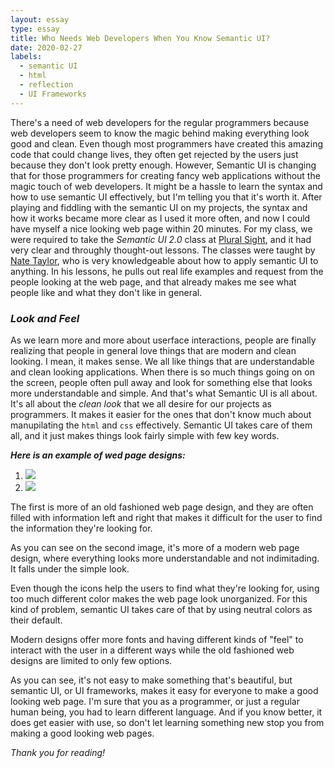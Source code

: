 ```yaml
---
layout: essay
type: essay
title: Who Needs Web Developers When You Know Semantic UI?
date: 2020-02-27
labels:
  - semantic UI
  - html
  - reflection
  - UI Frameworks
---
```


There's a need of web developers for the regular programmers because web developers seem to know the magic behind making everything look good and clean. Even though most programmers have created this amazing code that could change lives, they often get rejected by the users just because they don't look pretty enough. However, Semantic UI is changing that for those programmers for creating fancy web applications without the magic touch of web developers. It might be a hassle to learn the syntax and how to use semantic UI effectively, but I'm telling you that it's worth it. After playing and fiddling with the semantic UI on my projects, the syntax and how it works became more clear as I used it more often, and now I could have myself a nice looking web page within 20 minutes. For my class, we were required to take the _Semantic UI 2.0_ class at [Plural Sight](https://www.pluralsight.com/), and it had very clear and throughly thought-out lessons. The classes were taught by [Nate Taylor](https://www.pluralsight.com/authors/nate-taylor), who is very knowledgeable about how to apply semantic UI to anything. In his lessons, he pulls out real life examples and request from the people looking at the web page, and that already makes me see what people like and what they don't like in general. 

### *Look and Feel*

As we learn more and more about userface interactions, people are finally realizing that people in general love things that are modern and clean looking. I mean, it makes sense. We all like things that are understandable and clean looking applications. When there is so much things going on on the screen, people often pull away and look for something else that looks more understandable and simple. And that's what Semantic UI is all about. It's all about the _clean look_ that we all desire for our projects as programmers. It makes it easier for the ones that don't know much about manupilating the `html` and `css` effectively. Semantic UI takes care of them all, and it just makes things look fairly simple with few key words. 

_**Here is an example of wed page designs:**_

1. <img class="ui small rounded image" src="https://miro.medium.com/max/1118/1*AauvYRhYA6GHTdkC4VbWgA.png">
1. <img class="ui small rounded image" src="https://wpamelia.com/wp-content/uploads/2019/07/colour.jpg">


<i class="angle double right icon"></i> The first is more of an old fashioned web page design, and they are often filled with information left and right that makes it difficult for the user to find the information they're looking for.

<i class="angle double right icon"></i> As you can see on the second image, it's more of a modern web page design, where everything looks more understandable and not indimitading. It falls under the simple look. 

<i class="angle double right icon"></i> Even though the icons help the users to find what they're looking for, using too much different color makes the web page look unorganized. For this kind of problem, semantic UI takes care of that by using neutral colors as their default.

<i class="angle double right icon"></i> Modern designs offer more fonts and having different kinds of "feel" to interact with the user in a different ways while the old fashioned web designs are limited to only few options. 


As you can see, it's not easy to make something that's beautiful, but semantic UI, or UI frameworks, makes it easy for everyone to make a good looking web page. I'm sure that you as a programmer, or just a regular human being, you had to learn different language. And if you know better, it does get easier with use, so don't let learning something new stop you from making a good looking web pages. 

_Thank you for reading!_
